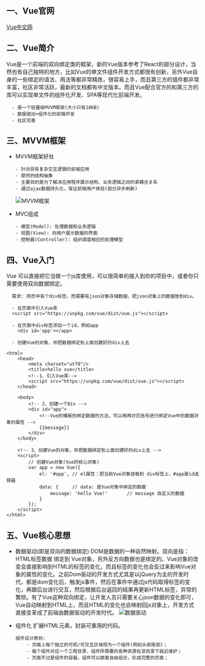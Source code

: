 ## 一、Vue官网
[Vue中文网](https://cn.vuejs.org/)


## 二、Vue简介
Vue是一个前端的双向绑定类的框架，新的Vue版本参考了React的部分设计，当然也有自己独特的地方，比如Vue的单文件组件开发方式都很有创新，另外Vue自身的一些绑定的语法、用法等都非常精炼，很容易上手，而且第三方的插件都非常丰富，社区非常活跃，最新的文档都有中文版本。而且Vue配合官方的和第三方的库可以实现单文件的组件化开发、SPA等现代化前端开发。
```
  - 是一个轻量级MVVM框架(大小只有18KB)
  - 数据驱动+组件化的前端开发
  - 社区完善
```

## 三、MVVM框架
- MVVM框架好处
    ```
    - 针对具有复杂交互逻辑的前端应用
    - 提供的结构抽象
    - 主要目的是为了解决应用程序展示结构、业务逻辑之间的紧耦合关系
    - 通过ajax数据持久化，保证前端用户体验(部分异步刷新)
    ```
    ![MVVM框架](http://upload-images.jianshu.io/upload_images/1801379-389ba972ad3c8191.png?imageMogr2/auto-orient/strip%7CimageView2/2/w/1240)

- MVC组成
    ```
    - 模型(Model): 处理数据和业务逻辑
    - 视图(View): 向用户展示数据的界面
    - 控制器(Controller): 组织调度相应的处理模型
    ```
    
## 四、Vue入门
Vue 可以直接把它当做一个js库使用，可以很简单的接入到你的项目中，或者你只需要使用双向数据绑定。
```
  需求: 网页中有个div标签，而需要有json对象存储数据，把json对象上的数据放到div。

  - 在页面中引入Vue库
  <script src="https://unpkg.com/vue/dist/vue.js"></script>

  - 在页面中div标签添加一个id，例如app
    <div id='app'></app>

  - 创建Vue的对象，并把数据绑定到上面创建好的div上去
```
```
<html>
	<head>
        <meta charset="utf8"/>
		<title>hello vue</title>
        <!--1、引入Vue库-->
        <script src="https://unpkg.com/vue/dist/vue.js"></script>
	</head>

	<body>
        <!-- 2、创建一个Div -->
		<div id="app">
            <!--Vue的模板的绑定数据的方法，可以用两对花括号进行绑定Vue中的数据对象的属性 -->
            {{message}}
        </div>
	</body>

    <!-- 3、创建Vue的对象，并把数据绑定到上面创建好的div上去 -->
    <script>
        // 创建Vue对象(Vue的核心对象)
        var app = new Vue({
            el: '#app', // el属性：把当前Vue对象挂载到 div标签上，#app是id选择器
            data: {     // data: 是Vue对象中绑定的数据
                message: 'hello Vue!'       // message 自定义的数据
            }
        });
    </script>
</html>
```


## 五、Vue核心思想
- 数据驱动(即是双向的数据绑定)
DOM是数据的一种自然映射。双向是指：HTML标签数据 绑定到 Vue对象，另外反方向数据也是绑定的。Vue对象的改变会直接影响到HTML的标签的变化，而且标签的变化也会反过来影响Vue对象的属性的变化。之前Dom驱动的开发方式尤其是以jQuery为主的开发时代，都是dom变化后，触发js事件，然后在事件中通过js代码取得标签的变化，再跟后台进行交互，然后根据后台返回的结果再更新HTML标签，异常的繁琐。有了Vue这种双向绑定，让开发人员只需要关心json数据的变化即可，Vue自动映射到HTML上，而且HTML的变化也会映射回js对象上，开发方式直接变革成了前端由数据驱动的开发时代。
![数据驱动](http://upload-images.jianshu.io/upload_images/1801379-c6dfee841d4d0174.png?imageMogr2/auto-orient/strip%7CimageView2/2/w/1240)

- 组件化
扩展HTML元素，封装可重用的代码。
    ```
    组件设计原则:
        - 页面上每个独立的可视/可交互区域视为一个组件(例如头部尾部)；
        - 每个组件对应一个工程目录，组件所需要的各种资源在该目录下就近维护；
        - 页面不过是组件的容器，组件可以嵌套自由组合，形成完整的页面；
    ```